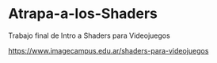 # Atrapa-a-los-Shaders
Trabajo final de Intro a Shaders para Videojuegos

https://www.imagecampus.edu.ar/shaders-para-videojuegos
